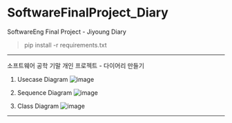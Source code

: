 # SoftwareFinalProject_Diary
SoftwareEng Final Project - Jiyoung Diary


>pip install -r requirements.txt 


<hr>
소프트웨어 공학 기말 개인 프로젝트 - 다이어리 만들기 

1) Usecase Diagram
![image](https://user-images.githubusercontent.com/72294509/121783164-25164600-cbe8-11eb-880d-f8484ed09048.png)

2) Sequence Diagram
![image](https://user-images.githubusercontent.com/72294509/121783173-37907f80-cbe8-11eb-8e99-80b5e2de2275.png)

3) Class Diagram
![image](https://user-images.githubusercontent.com/72294509/121783179-40815100-cbe8-11eb-8d71-c65fa7bcf7c3.png)

<hr>
